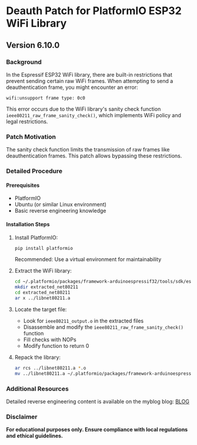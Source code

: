 # Deauth Patch for PlatformIO ESP32 WiFi Library
## Version 6.10.0

### Background

In the Espressif ESP32 WiFi library, there are built-in restrictions that prevent sending certain raw WiFi frames. When attempting to send a deauthentication frame, you might encounter an error:

```text
wifi:unsupport frame type: 0c0
```

This error occurs due to the WiFi library's sanity check function `ieee80211_raw_frame_sanity_check()`, which implements WiFi policy and legal restrictions.

### Patch Motivation

The sanity check function limits the transmission of raw frames like deauthentication frames. This patch allows bypassing these restrictions.

### Detailed Procedure

#### Prerequisites
- PlatformIO
- Ubuntu (or similar Linux environment)
- Basic reverse engineering knowledge

#### Installation Steps

1. Install PlatformIO:
   ```bash
   pip install platformio
   ```
   Recommended: Use a virtual environment for maintainability

2. Extract the WiFi library:
   ```bash
   cd ~/.platformio/packages/framework-arduinoespressif32/tools/sdk/esp32/lib
   mkdir extracted_net80211
   cd extracted_net80211
   ar x ../libnet80211.a
   ```

3. Locate the target file:
   - Look for `ieee80211_output.o` in the extracted files
   - Disassemble and modify the `ieee80211_raw_frame_sanity_check()` function
   - Fill checks with NOPs
   - Modify function to return 0

4. Repack the library:
   ```bash
   ar rcs ../libnet80211.a *.o
   mv ../libnet80211.a ~/.platformio/packages/framework-arduinoespressif32/tools/sdk/esp32/lib/libnet80211.a
   ```

### Additional Resources

Detailed reverse engineering content is available on the myblog blog: [BLOG](https://prasaanth2k.github.io/posts/WiFi-Deauthentication-Attack-with-ESP32-Wroom/)

### Disclaimer

**For educational purposes only. Ensure compliance with local regulations and ethical guidelines.**
